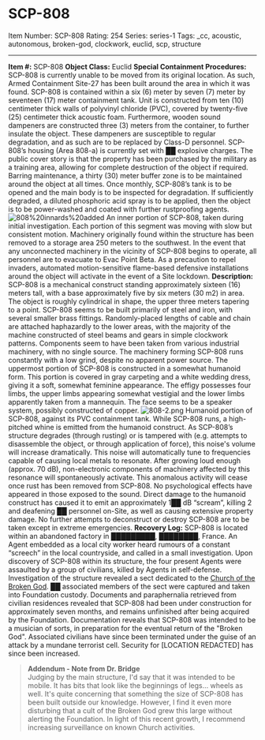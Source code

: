 # SCP-808
Item Number: SCP-808
Rating: 254
Series: series-1
Tags: _cc, acoustic, autonomous, broken-god, clockwork, euclid, scp, structure

---

  
**Item #:** SCP-808 
**Object Class:** Euclid
**Special Containment Procedures:** SCP-808 is currently unable to be moved from its original location. As such, Armed Containment Site-27 has been built around the area in which it was found.
SCP-808 is contained within a six (6) meter by seven (7) meter by seventeen (17) meter containment tank. Unit is constructed from ten (10) centimeter thick walls of polyvinyl chloride (PVC), covered by twenty-five (25) centimeter thick acoustic foam. Furthermore, wooden sound dampeners are constructed three (3) meters from the container, to further insulate the object. These dampeners are susceptible to regular degradation, and as such are to be replaced by Class-D personnel.
SCP-808’s housing (Area 808-a) is currently set with ██ explosive charges. The public cover story is that the property has been purchased by the military as a training area, allowing for complete destruction of the object if required. Barring maintenance, a thirty (30) meter buffer zone is to be maintained around the object at all times.
Once monthly, SCP-808’s tank is to be opened and the main body is to be inspected for degradation. If sufficiently degraded, a diluted phosphoric acid spray is to be applied, then the object is to be power-washed and coated with further rustproofing agents.
![808%20innards%20added](http://scp-wiki.wdfiles.com/local--files/scp-808/808%20innards%20added)
An inner portion of SCP-808, taken during initial investigation. Each portion of this segment was moving with slow but consistent motion.
Machinery originally found within the structure has been removed to a storage area 250 meters to the southwest. In the event that any unconnected machinery in the vicinity of SCP-808 begins to operate, all personnel are to evacuate to Evac Point Beta. As a precaution to repel invaders, automated motion-sensitive flame-based defensive installations around the object will activate in the event of a Site lockdown.
**Description:** SCP-808 is a mechanical construct standing approximately sixteen (16) meters tall, with a base approximately five by six meters (30 m2) in area. The object is roughly cylindrical in shape, the upper three meters tapering to a point.
SCP-808 seems to be built primarily of steel and iron, with several smaller brass fittings. Randomly-placed lengths of cable and chain are attached haphazardly to the lower areas, with the majority of the machine constructed of steel beams and gears in simple clockwork patterns. Components seem to have been taken from various industrial machinery, with no single source. The machinery forming SCP-808 runs constantly with a low grind, despite no apparent power source.
The uppermost portion of SCP-808 is constructed in a somewhat humanoid form. This portion is covered in gray carpeting and a white wedding dress, giving it a soft, somewhat feminine appearance. The effigy possesses four limbs, the upper limbs appearing somewhat vestigial and the lower limbs apparently taken from a mannequin. The face seems to be a speaker system, possibly constructed of copper.
![808-2.png](http://scp-wiki.wdfiles.com/local--files/scp-808/808-2.png)
Humanoid portion of SCP-808, against its PVC containment tank.
While SCP-808 runs, a high-pitched whine is emitted from the humanoid construct. As SCP-808’s structure degrades (through rusting) or is tampered with (e.g. attempts to disassemble the object, or through application of force), this noise's volume will increase dramatically. This noise will automatically tune to frequencies capable of causing local metals to resonate. After growing loud enough (approx. 70 dB), non-electronic components of machinery affected by this resonance will spontaneously activate. This anomalous activity will cease once rust has been removed from SCP-808. No psychological effects have appeared in those exposed to the sound.
Direct damage to the humanoid construct has caused it to emit an approximately 1██ dB “scream”, killing 2 and deafening ██ personnel on-Site, as well as causing extensive property damage. No further attempts to deconstruct or destroy SCP-808 are to be taken except in extreme emergencies.
**Recovery Log:** SCP-808 is located within an abandoned factory in █████████, ████████, France. An Agent embedded as a local city worker heard rumours of a constant “screech” in the local countryside, and called in a small investigation. Upon discovery of SCP-808 within its structure, the four present Agents were assaulted by a group of civilians, killed by Agents in self-defense.
Investigation of the structure revealed a sect dedicated to the [Church of the Broken God](/church-of-the-broken-god-hub). ██ associated members of the sect were captured and taken into Foundation custody. Documents and paraphernalia retrieved from civilian residences revealed that SCP-808 had been under construction for approximately seven months, and remains unfinished after being acquired by the Foundation. Documentation reveals that SCP-808 was intended to be a musician of sorts, in preparation for the eventual return of the "Broken God".
Associated civilians have since been terminated under the guise of an attack by a mundane terrorist cell. Security for [LOCATION REDACTED] has since been increased.
> **Addendum - Note from Dr. Bridge**  
>  Judging by the main structure, I'd say that it was intended to be mobile. It has bits that look like the beginnings of legs… wheels as well.
> It's quite concerning that something the size of SCP-808 has been built outside our knowledge. However, I find it even more disturbing that a cult of the Broken God grew this large without alerting the Foundation. In light of this recent growth, I recommend increasing surveillance on known Church activities.